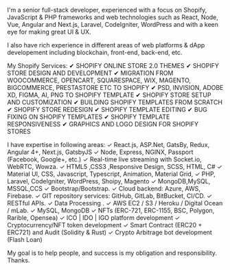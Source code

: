 I'm a senior full-stack developer, experienced with a focus on Shopify, JavaScript & PHP frameworks and web technologies such as React, Node, Vue, Angular and Next.js, Laravel, CodeIgniter, WordPress and with a keen eye for making great UI & UX.

I also have rich experience in different areas of web platforms & dApp developement including blockchain, front-end, back-end, etc.

My Shopify Services:
✔ SHOPIFY ONLINE STORE 2.0 THEMES
✔ SHOPIFY STORE DESIGN AND DEVELOPMENT
✔ MIGRATION FROM WOOCOMMERCE, OPENCART, SQUARESPACE, WIX, MAGENTO, BIGCOMMERCE, PRESTASTORE ETC TO SHOPIFY
✔ PSD, INVISION, ADOBE XD, FIGMA, AI, PNG TO SHOPIFY TEMPLATE
✔ SHOPIFY STORE SETUP AND CUSTOMIZATION
✔ BUILDING SHOPIFY TEMPLATES FROM SCRATCH
✔ SHOPIFY STORE REDESIGN
✔ SHOPIFY TEMPLATE EDITING
✔ BUG FIXING ON SHOPIFY TEMPLATES
✔ SHOPIFY TEMPLATE RESPONSIVENESS
✔ GRAPHICS AND LOGO DESIGN FOR SHOPIFY STORES

I have expertise in following areas:
✓ React.js, ASP.Net, GatsBy, Redux, Angular 4+, Next.js, GatsbyJS
✓ Node, Express, NGINX, Passport (Facebook, Google+, etc.)
✓ Real-time live streaming with Socket.io, WebRTC, Wowza.
✓ HTML5 ,CSS3 ,Responsive Design, SCSS, HTML, C#
✓ Material UI, CSS, Javascript, Typescript, Animation, Material Grid,
✓ PHP, Laravel, CodeIgniter, WordPress, Shoipy, Magento
✓ MongoDB,MySQL, MSSQL,CCS
✓ Bootstrap/Bootstrap.
✓ Cloud backend: Azure, AWS, Firebase.
✓ GIT repository services: GitHub, GitLab, BitBucket, CI/CD.
✓ RESTful APIs.
✓ Data Processing .
✓ AWS EC2 / S3 / Heroku / Digital Ocean / mLab.
✓ MySQL, MongoDB
✓ NFTs (ERC-721, ERC-1155, BSC, Polygon, Rarible, Opensea)
✓ ICO | IDO | IGO platform development
✓ Cryptocurrency/NFT token development
✓ Smart Contract (ERC20 + ERC721) and Audit (Solidity & Rust)
✓ Crypto Arbitrage bot development (Flash Loan)

My goal is to help people, and success is my obligation and responsibility.
Thanks.
